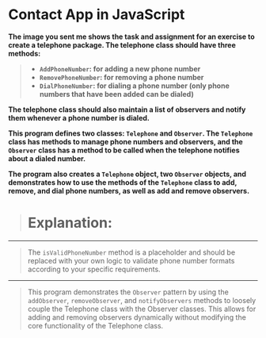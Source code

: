# Contact App in JavaScript

**The image you sent me shows the task and assignment for an exercise to create a telephone package. The telephone class should have three methods:**

> * **`AddPhoneNumber`: for adding a new phone number**
> * **`RemovePhoneNumber`: for removing a phone number**
> * **`DialPhoneNumber`: for dialing a phone number (only phone numbers that have been added can be dialed)**

**The telephone class should also maintain a list of observers and notify them whenever a phone number is dialed.**

**This program defines two classes: `Telephone` and `Observer`. The `Telephone` class has methods to manage phone numbers and observers, and the `Observer` class has a method to be called when the telephone notifies about a dialed number.**

**The program also creates a `Telephone` object, two `Observer` objects, and demonstrates how to use the methods of the `Telephone` class to add, remove, and dial phone numbers, as well as add and remove observers.**

> # Explanation:
***
>The `isValidPhoneNumber` method is a placeholder and should be replaced with your own logic to validate phone number formats according to your specific requirements.  
***
>This program demonstrates the `Observer` pattern by using the `addObserver`, `removeObserver`, and `notifyObservers` methods to loosely couple the Telephone class with the Observer classes. This allows for adding and removing observers dynamically without modifying the core functionality of the Telephone class.



